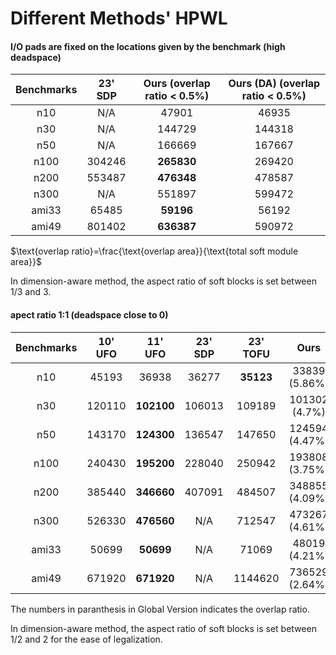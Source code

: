 # Different Methods' HPWL



#### I/O pads are fixed on the locations given by the benchmark (high deadspace)

| Benchmarks | 23' SDP | Ours (overlap ratio < 0.5%) | Ours (DA) (overlap ratio < 0.5%) |
| :--------: | :-----: | :-------------------------: | :------------------------------: |
|    n10     |   N/A   |            47901            |              46935               |
|    n30     |   N/A   |           144729            |              144318              |
|    n50     |   N/A   |           166669            |              167667              |
|    n100    | 304246  |         **265830**          |              269420              |
|    n200    | 553487  |         **476348**          |              478587              |
|    n300    |   N/A   |           551897            |              599472              |
|   ami33    |  65485  |          **59196**          |              56192               |
|   ami49    | 801402  |         **636387**          |              590972              |

$\text{overlap ratio}=\frac{\text{overlap area}}{\text{total soft module area}}$​

In dimension-aware method, the aspect ratio of soft blocks is set between 1/3 and 3.

#### apect ratio 1:1 (deadspace close to 0)

| Benchmarks | 10' UFO |  11' UFO   | 23' SDP | 23' TOFU  |      Ours      |   Ours (DA)    |
| :--------: | :-----: | :--------: | :-----: | :-------: | :------------: | :------------: |
|    n10     |  45193  |   36938    |  36277  | **35123** | 33839 (5.86%)  | 33775 (5.49%)  |
|    n30     | 120110  | **102100** | 106013  |  109189   | 101302 (4.7%)  | 98298 (4.64%)  |
|    n50     | 143170  | **124300** | 136547  |  147650   | 124594 (4.47%) | 121700 (4.50%) |
|    n100    | 240430  | **195200** | 228040  |  250942   | 193808 (3.75%) | 188263 (4.13%) |
|    n200    | 385440  | **346660** | 407091  |  484507   | 348855 (4.09%) | 340187 (4.85%) |
|    n300    | 526330  | **476560** |   N/A   |  712547   | 473267 (4.61%) | 460567 (4.66%) |
|   ami33    |  50699  | **50699**  |   N/A   |   71069   | 48019 (4.21%)  | 44287 (4.17%)  |
|   ami49    | 671920  | **671920** |   N/A   |  1144620  | 736529 (2.64%) | 682619 (4.69%) |

The numbers in paranthesis in Global Version indicates the overlap ratio.

In dimension-aware method, the aspect ratio of soft blocks is set between 1/2 and 2 for the ease of legalization.
